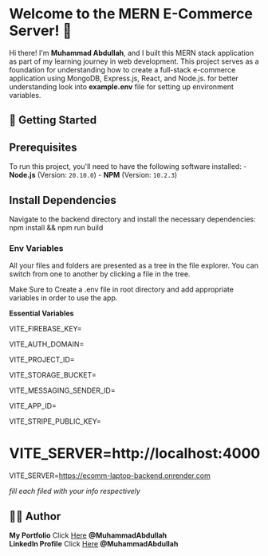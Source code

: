 ﻿# Welcome to the **MERN E-Commerce Server**! 🎉
Hi there! I'm **Muhammad Abdullah**, and I built this MERN stack application as part of my learning journey in web development. This project serves as a foundation for understanding how to create a full-stack e-commerce application using MongoDB, Express.js, React, and Node.js. for better understanding look into **example.env** file for setting up environment variables.

## 🚀 Getting Started
## Prerequisites
To run this project, you'll need to have the following software installed: - **Node.js** (Version: `20.10.0`) - **NPM** (Version: `10.2.3`)

## Install Dependencies 
Navigate to the backend directory and install the necessary dependencies: 
npm install && npm run build

### Env Variables
All your files and folders are presented as a tree in the file explorer. You can switch from one to another by clicking a file in the tree.

Make Sure to Create a .env file in root directory and add appropriate variables in order to use the app.

**Essential Variables**  

VITE_FIREBASE_KEY=

VITE_AUTH_DOMAIN=

VITE_PROJECT_ID=

VITE_STORAGE_BUCKET=

VITE_MESSAGING_SENDER_ID=

VITE_APP_ID=

VITE_STRIPE_PUBLIC_KEY=
# VITE_SERVER=http://localhost:4000

VITE_SERVER=https://ecomm-laptop-backend.onrender.com

_fill each filed with your info respectively_

## 🧑‍💻 Author
[](https://github.com/Programmer-4-life/ecomm-laptop-frontend/#author)
**My Portfolio** Click [Here](https://mabdullah-65ae.web.app/)  **@MuhammadAbdullah**  
**LinkedIn Profile** Click [Here](https://www.linkedin.com/in/muhammad-abdullah-cs-enthusiast/)  **@MuhammadAbdullah** 
